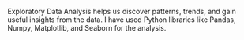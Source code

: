 Exploratory Data Analysis helps us discover patterns, trends, and gain useful insights from the data. I have used Python libraries like Pandas, Numpy, Matplotlib, and Seaborn for the analysis.
